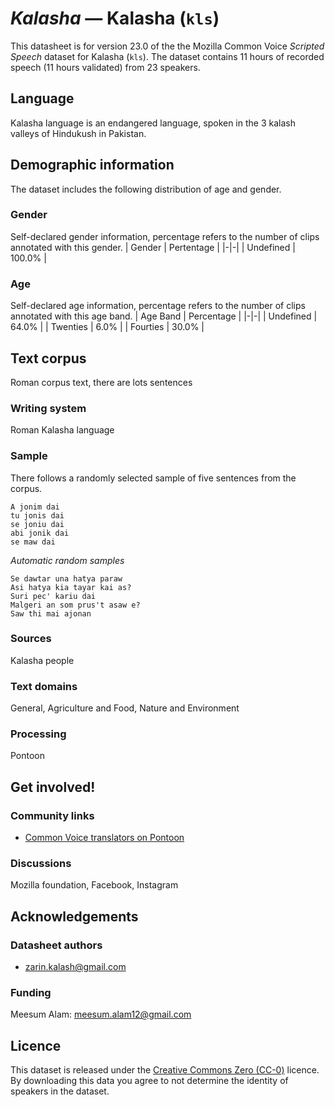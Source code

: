# *Kalasha* &mdash; Kalasha (`kls`)
This datasheet is for version 23.0 of the the Mozilla Common Voice *Scripted Speech* dataset 
for Kalasha (`kls`). The dataset contains 11 hours of recorded
speech (11 hours validated) from 23 speakers.

## Language
Kalasha language is an endangered language, spoken in the 3 kalash valleys of Hindukush in Pakistan.
<!-- {{LANGUAGE_DESCRIPTION}} -->
<!-- Provide a brief (1-2 paragraph) description of your language -->

## Demographic information
The dataset includes the following distribution of age and gender.
<!-- You can get a lot of the information in this section from https://analyzer.cv-toolbox.web.tr/browse -->

### Gender
Self-declared gender information, percentage refers to the number of clips annotated with this gender.
| Gender | Pertentage |
|-|-|
| Undefined | 100.0% |
<!-- {{GENDER_TABLE}} -->
<!-- @ AUTOMATICALLY GENERATED @ -->
<!-- | Gender | Frequency |
|--------|-----------|
| male, masculine | ? |
| undeclared | ? |
| female, feminine | ? | -->

### Age
Self-declared age information, percentage refers to the number of clips annotated with this age band.
| Age Band | Percentage |
|-|-|
| Undefined | 64.0% |
| Twenties | 6.0% |
| Fourties | 30.0% |
<!-- {{AGE_TABLE}} -->
<!-- @ AUTOMATICALLY GENERATED @ -->
<!-- | Age band | Frequency |
|----------|-----------|
| teens | ? |
| twenties | ? |
| thirties | ? |
| fourties | ? |
| fifties | ? |
   ...if other age ranges are present in your data, add rows... -->

## Text corpus
Roman corpus text, there are lots sentences
<!-- {{TEXT_CORPUS_DESCRIPTION}} -->
<!-- @ OPTIONAL @ -->
<!-- An overview of the text corpus, with information such as average length (in characters and words) of validated sentences. -->

### Writing system
Roman
Kalasha language
<!-- {{WRITING_SYSTEM_DESCRIPTION}} -->
<!-- @ OPTIONAL @ -->
<!-- A description of the writing system (or writing systems) used in the text corpus -->

### Sample
There follows a randomly selected sample of five sentences from the corpus.
```
A jonim dai
tu jonis dai
se joniu dai
abi jonik dai
se maw dai 
```

*Automatic random samples*

```
Se dawtar una hatya paraw
Asi hatya kia tayar kai as?
Suri pec' kariu dai
Malgeri an som prus't asaw e?
Saw thi mai ajonan
```
<!-- {{SENTENCES_SAMPLE}} -->

### Sources
Kalasha people
<!-- {{SOURCES_LIST}} -->
<!-- @ OPTIONAL @ -->
<!-- A list of sentence sources, can be curated to the top-N -->

### Text domains
General, Agriculture and Food, Nature and Environment
<!-- {{TEXT_DOMAIN_DESCRIPTION}} -->
<!-- @ OPTIONAL @ -->
<!-- What text domains are represented in the corpus? -->

### Processing
Pontoon
<!-- {{PROCESSING_DESCRIPTION}} -->
<!-- @ OPTIONAL @ -->
<!-- How has the text data been processed -->

## Get involved!

### Community links
* [Common Voice translators on Pontoon](https://pontoon.mozilla.org/kls/common-voice/contributors/)

### Discussions
Mozilla foundation, Facebook, Instagram
<!-- {{DISCUSSION_LINKS_LIST}} -->
<!-- @ OPTIONAL @ -->
<!-- Any links to discussions, for example on Discourse or other fora or blogs can be included here -->

## Acknowledgements

### Datasheet authors
* <zarin.kalash@gmail.com>
<!-- {{DATASHEET_AUTHORS_LIST}} -->
<!-- A list in the format of: Your Name <email@email.com> -->

### Funding
Meesum Alam: meesum.alam12@gmail.com
<!-- {{FUNDING_DESCRIPTION}} -->
<!-- @ OPTIONAL @ -->
<!-- If you received any funding, you can include the acknowledgement here -->

## Licence
This dataset is released under the [Creative Commons Zero (CC-0)](https://creativecommons.org/public-domain/cc0/) licence. By downloading this data
you agree to not determine the identity of speakers in the dataset.